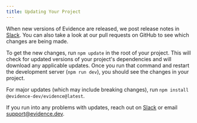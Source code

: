 ```yaml
---
title: Updating Your Project
---
```


When new versions of Evidence are released, we post release notes in [Slack](/community). You can also take a look at our pull requests on GitHub to see which changes are being made.

To get the new changes, run `npm update` in the root of your project. This will check for updated versions of your project's dependencies and will download any applicable updates. Once you run that command and restart the development server (`npm run dev`), you should see the changes in your project.

For major updates (which may include breaking changes), run `npm install @evidence-dev/evidence@latest`.

If you run into any problems with updates, reach out on [Slack](/community) or email <support@evidence.dev>.


